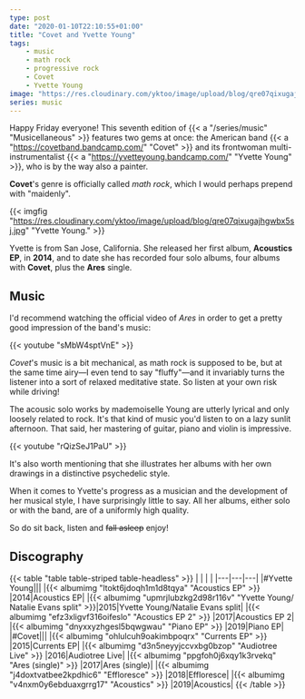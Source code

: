 ```yaml
---
type: post
date: "2020-01-10T22:10:55+01:00"
title: "Covet and Yvette Young"
tags:
    - music
    - math rock
    - progressive rock
    - Covet
    - Yvette Young
image: "https://res.cloudinary.com/yktoo/image/upload/blog/qre07qixugajhgwbx5sj.jpg"
series: music
---
```


Happy Friday everyone! This seventh edition of {{< a "/series/music" "Musicellaneous" >}} features two gems at once: the American band {{< a "https://covetband.bandcamp.com/" "Covet" >}} and its frontwoman multi-instrumentalist {{< a "https://yvetteyoung.bandcamp.com/" "Yvette Young" >}}, who is by the way also a painter.

**Covet**'s genre is officially called *math rock*, which I would perhaps prepend with "maidenly".

<!--more-->

{{< imgfig "https://res.cloudinary.com/yktoo/image/upload/blog/qre07qixugajhgwbx5sj.jpg" "Yvette Young." >}}

Yvette is from San Jose, California. She released her first album, **Acoustics EP**, in **2014**, and to date she has recorded four solo albums, four albums with **Covet**, plus the **Ares** single.

## Music

I'd recommend watching the official video of *Ares* in order to get a pretty good impression of the band's music:

{{< youtube "sMbW4sptVnE" >}}

*Covet*'s music is a bit mechanical, as math rock is supposed to be, but at the same time airy—I even tend to say "fluffy"—and it invariably turns the listener into a sort of relaxed meditative state. So listen at your own risk while driving!

The acousic solo works by mademoiselle Young are utterly lyrical and only loosely related to rock. It's that kind of music you'd listen to on a lazy sunlit afternoon. That said, her mastering of guitar, piano and violin is impressive.

{{< youtube "rQizSeJ1PaU" >}}

It's also worth mentioning that she illustrates her albums with her own drawings in a distinctive psychedelic style.

When it comes to Yvette's progress as a musician and the development of her musical style, I have surprisingly little to say. All her albums, either solo or with the band, are of a uniformly high quality.

So do sit back, listen and ~~fall asleep~~ enjoy!

## Discography

{{< table "table table-striped table-headless" >}}
|   |   |   |
|---|---|---|
|#Yvette Young|||
|{{< albumimg "ltokt6jdoqh1m1d8tqya" "Acoustics EP" >}}                    |2014|Acoustics EP|
|{{< albumimg "upmrjlubzkg2d98r116v" "Yvette Young​/​Natalie Evans split" >}}|2015|Yvette Young​/​Natalie Evans split|
|{{< albumimg "efz3xligvf316oifeslo" "Acoustics EP 2" >}}                  |2017|Acoustics EP 2|
|{{< albumimg "dnyxxyzhgesl5bqwgwau" "Piano EP" >}}                        |2019|Piano EP|
|#Covet|||
|{{< albumimg "ohlulcuh9oakimbpoqrx" "Currents EP" >}}                     |2015|Currents EP|
|{{< albumimg "d3n5neyyjccvxbg0bzop" "Audiotree Live" >}}                  |2016|Audiotree Live|
|{{< albumimg "ppgfoh0j6xqy1k3rvekq" "Ares (single)" >}}                   |2017|Ares (single)|
|{{< albumimg "j4doxtvatbee2kpdhic6" "Effloresce" >}}                      |2018|Effloresce|
|{{< albumimg "v4nxm0y6ebduaxgrrg17" "Acoustics" >}}                       |2019|Acoustics|
{{< /table >}}
